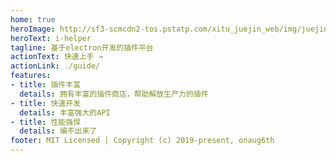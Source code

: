 ```yaml
---
home: true
heroImage: http://sf3-scmcdn2-tos.pstatp.com/xitu_juejin_web/img/juejin-miner.b78347c.png
heroText: i-helper
tagline: 基于electron开发的插件平台
actionText: 快速上手 →
actionLink: ./guide/
features:
- title: 插件丰富
  details: 拥有丰富的插件商店，帮助解放生产力的插件
- title: 快速开发
  details: 丰富强大的API
- title: 性能强悍
  details: 编不出来了
footer: MIT Licensed | Copyright (c) 2019-present, onaug6th
---
```


